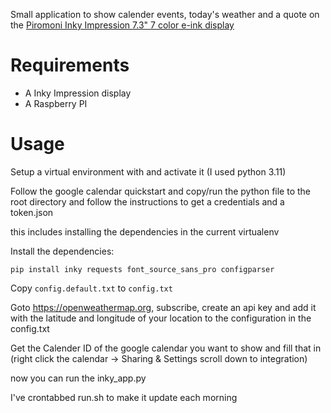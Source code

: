 Small application to show calender events, today's weather and a quote on the [Piromoni Inky Impression 7.3" 7 color e-ink display](https://shop.pimoroni.com/products/inky-impression-7-3?variant=40512683376723)

# Requirements

* A Inky Impression display
* A Raspberry PI

# Usage

Setup a virtual environment with and activate it (I used python 3.11)

Follow the google calendar quickstart and copy/run the python file to the root directory and follow the instructions to get a credentials and a token.json

this includes installing the dependencies in the current virtualenv

Install the dependencies:

```
pip install inky requests font_source_sans_pro configparser
```
Copy `config.default.txt` to  `config.txt`

Goto https://openweathermap.org, subscribe, create an api key and add it with the latitude and longitude of your location to the configuration in the config.txt

Get the Calender ID of the google calendar you want to show and fill that in (right click the calendar -> Sharing & Settings scroll down to integration) 

now you can run the inky_app.py

I've crontabbed run.sh to make it update each morning
